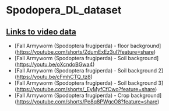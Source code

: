 # Spodopera_DL_dataset

## [Links to video data](https://youtube.com/playlist?list=PLrVfdxdhwRrMLTYubRqz-obLtzdGbf1KZ)

- [Fall Armyworm (Spodoptera frugiperda) - floor background] (https://youtube.com/shorts/ZdumExEz3uI?feature=share)
- [Fall Armyworm (Spodoptera frugiperda) - Soil background] (https://youtu.be/oXcndoBGwa4)
- [Fall Armyworm (Spodoptera frugiperda) - Soil background 2] (https://youtu.be/cFmhCTQ_tz8)
- [Fall Armyworm (Spodoptera frugiperda) - Soil background 3] (https://youtube.com/shorts/_EyMyfCfCwo?feature=share)
- [Fall Armyworm (Spodoptera frugiperda) - Crop background] (https://youtube.com/shorts/Pe8q8PWgcO8?feature=share)
